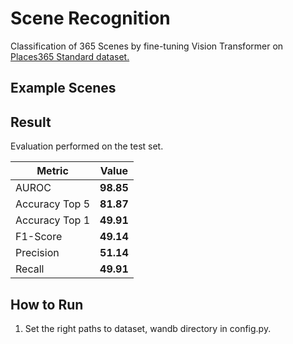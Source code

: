 # Scene Recognition
Classification of 365 Scenes by fine-tuning Vision Transformer on [Places365 Standard dataset.](http://places2.csail.mit.edu/)

## Example Scenes





## Result
Evaluation performed on the test set.

| Metric | Value |
|--------|-------|
|AUROC | **98.85** |
|Accuracy Top 5 | **81.87** |
|Accuracy Top 1 | **49.91** |
|F1-Score | **49.14** |
|Precision| **51.14** |
|Recall | **49.91** |

## How to Run

1. Set the right paths to dataset, wandb directory in config.py.
